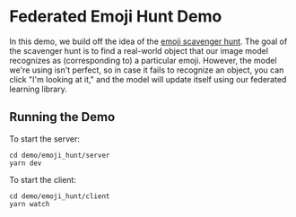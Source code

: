 # Federated Emoji Hunt Demo

In this demo, we build off the idea of the [emoji scavenger hunt](https://emojiscavengerhunt.withgoogle.com/). The goal of the scavenger hunt is to find a real-world object that our image model recognizes as (corresponding to) a particular emoji. However, the model we're using isn't perfect, so in case it fails to recognize an object, you can click "I'm looking at it," and the model will update itself using our federated learning library.

## Running the Demo

To start the server:
```
cd demo/emoji_hunt/server
yarn dev
```

To start the client:
```
cd demo/emoji_hunt/client
yarn watch
```
